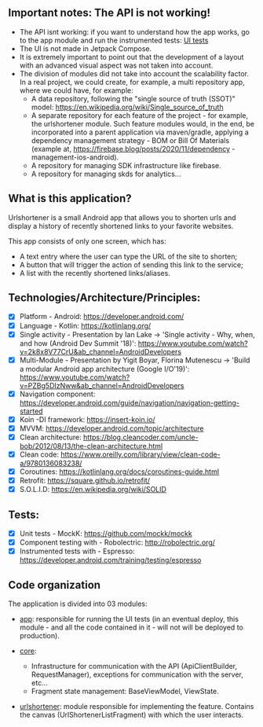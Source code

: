 ## Important notes: The API is not working!

- The API isnt working: if you want to understand how the app works, go to the app module and run the instrumented tests: [UI tests](https://github.com/fredelinhares/nubank/tree/master/app/src/androidTest/java/com/nubank/takehomeevaluation)
- The UI is not made in Jetpack Compose.
- It is extremely important to point out that the development of a layout with an advanced visual aspect was not taken into account.
- The division of modules did not take into account the scalability factor. In a real project, we could create, for example, a multi repository app,
where we could have, for example:
   - A data repository, following the "single source of truth (SSOT)" model: https://en.wikipedia.org/wiki/Single_source_of_truth
   - A separate repository for each feature of the project - for example, the urlshortener module. Such feature modules would, in the end, be incorporated into a parent application via maven/gradle, applying a dependency management strategy - BOM or Bill Of Materials (example at, https://firebase.blog/posts/2020/11/dependency -management-ios-android).
   - A repository for managing SDK infrastructure like firebase.
   - A repository for managing skds for analytics...

## What is this application?

Urlshortener is a small Android app that allows you to shorten urls and display a history of recently shortened links to your favorite websites.

This app consists of only one screen, which has:

- A text entry where the user can type the URL of the site to shorten;
- A button that will trigger the action of sending this link to the service;
- A list with the recently shortened links/aliases.  

## Technologies/Architecture/Principles:

- [x] Platform - Android: https://developer.android.com/
- [x] Language - Kotlin: https://kotlinlang.org/
- [x] Single activity - Presentation by Ian Lake -> 'Single activity - Why, when, and how (Android Dev Summit '18)': https://www.youtube.com/watch?v=2k8x8V77CrU&ab_channel=AndroidDevelopers
- [x] Multi-Module - Presentation by Yigit Boyar, Florina Mutenescu -> 'Build a modular Android app architecture (Google I/O'19)': https://www.youtube.com/watch?v=PZBg5DIzNww&ab_channel=AndroidDevelopers
- [x] Navigation component: https://developer.android.com/guide/navigation/navigation-getting-started
- [x] Koin -DI framework: https://insert-koin.io/
- [x] MVVM: https://developer.android.com/topic/architecture
- [x] Clean architecture: https://blog.cleancoder.com/uncle-bob/2012/08/13/the-clean-architecture.html
- [x] Clean code: https://www.oreilly.com/library/view/clean-code-a/9780136083238/
- [x] Coroutines: https://kotlinlang.org/docs/coroutines-guide.html
- [x] Retrofit: https://square.github.io/retrofit/
- [x] S.O.L.I.D: https://en.wikipedia.org/wiki/SOLID  

## Tests:
- [x] Unit tests - MockK: https://github.com/mockk/mockk
- [x] Component testing with - Robolectric: http://robolectric.org/
- [x] Instrumented tests with - Espresso: https://developer.android.com/training/testing/espresso
 
## Code organization

The application is divided into 03 modules:

- [app](https://github.com/fredelinhares/url-shortener/tree/master/app): responsible for running the UI tests (in an eventual deploy, this module - and all the code contained in it - will not will be deployed to production).

- [core](https://github.com/fredelinhares/url-shortener/tree/master/core):
  - Infrastructure for communication with the API (ApiClientBuilder, RequestManager), exceptions for communication with the server, etc...
  - Fragment state management: BaseViewModel, ViewState.

- [urlshortener](https://github.com/fredelinhares/url-shortener/tree/master/urlshortener): module responsible for implementing the feature. Contains the canvas (UrlShortenerListFragment) with which the user interacts.
